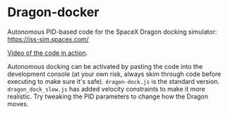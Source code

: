 # Dragon-docker
Autonomous PID-based code for the SpaceX Dragon docking simulator: https://iss-sim.spacex.com/

[Video of the code in action](https://youtu.be/-xl1kKetOv8).

Autonomous docking can be activated by pasting the code into the development console (at your own risk, always skim through code before executing to make sure it's safe). ``dragon-dock.js`` is the standard version. ``dragon_dock_slow.js`` has added velocity constraints to make it more realistic. Try tweaking the PID parameters to change how the Dragon moves.
